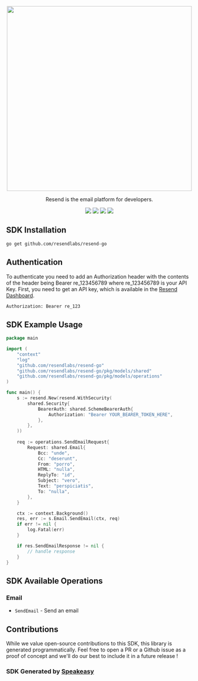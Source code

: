 <div align="center">
    <picture>
        <source srcset="https://user-images.githubusercontent.com/68016351/221072893-61d9e99a-ed2a-4f58-b167-0ff2cbea0614.svg" media="(prefers-color-scheme: dark)" width="500">
        <img src="https://user-images.githubusercontent.com/68016351/221070388-c5faf78a-d3b7-440b-a300-c2e7b635279b.svg" width="500">
    </picture>
   <p>Resend is the email platform for developers.</p>
   <a href="https://resend.com/docs/api-reference/concepts"><img src="https://img.shields.io/static/v1?label=Docs&message=API Ref&color=000000&style=for-the-badge" /></a>
   <a href="https://github.com/resendlabs/resend-go/actions"><img src="https://img.shields.io/github/actions/workflow/status/resendlabs/resend-go/speakeasy_sdk_generation.yaml?style=for-the-badge" /></a>
  <a href="https://opensource.org/licenses/MIT"><img src="https://img.shields.io/badge/License-MIT-blue.svg?style=for-the-badge" /></a>
  <a href="https://github.com/resendlabs/resend-go/releases"><img src="https://img.shields.io/github/v/release/resendlabs/resend-go?sort=semver&style=for-the-badge" /></a>
</div>

<!-- Start SDK Installation -->
## SDK Installation

```bash
go get github.com/resendlabs/resend-go
```
<!-- End SDK Installation -->

## Authentication

To authenticate you need to add an Authorization header with the contents of the header being Bearer re_123456789 where re_123456789 is your API Key. First, you need to get an API key, which is available in the [Resend Dashboard](https://resend.com/login).

```bash
Authorization: Bearer re_123
```

## SDK Example Usage

<!-- Start SDK Example Usage -->
```go
package main

import (
    "context"
    "log"
    "github.com/resendlabs/resend-go"
    "github.com/resendlabs/resend-go/pkg/models/shared"
    "github.com/resendlabs/resend-go/pkg/models/operations"
)

func main() {
    s := resend.New(resend.WithSecurity(
        shared.Security{
            BearerAuth: shared.SchemeBearerAuth{
                Authorization: "Bearer YOUR_BEARER_TOKEN_HERE",
            },
        },
    ))
    
    req := operations.SendEmailRequest{
        Request: shared.Email{
            Bcc: "unde",
            Cc: "deserunt",
            From: "porro",
            HTML: "nulla",
            ReplyTo: "id",
            Subject: "vero",
            Text: "perspiciatis",
            To: "nulla",
        },
    }

    ctx := context.Background()
    res, err := s.Email.SendEmail(ctx, req)
    if err != nil {
        log.Fatal(err)
    }

    if res.SendEmailResponse != nil {
        // handle response
    }
}
```
<!-- End SDK Example Usage -->

<!-- Start SDK Available Operations -->
## SDK Available Operations


### Email

* `SendEmail` - Send an email
<!-- End SDK Available Operations -->

## Contributions

While we value open-source contributions to this SDK, this library is generated programmatically. Feel free to open a PR or a Github issue as a proof of concept and we'll do our best to include it in a future release !

### SDK Generated by [Speakeasy](https://docs.speakeasyapi.dev/docs/using-speakeasy/client-sdks)
